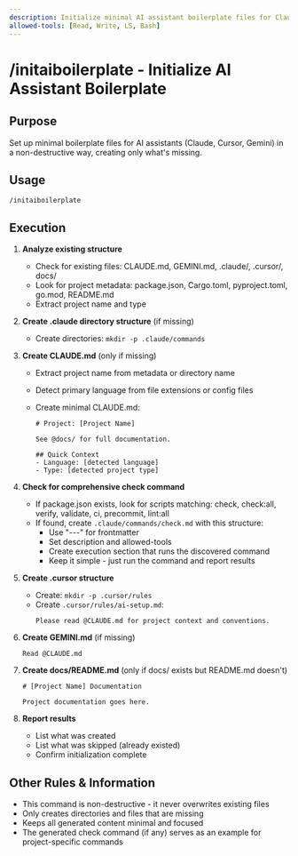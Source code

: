```yaml
---
description: Initialize minimal AI assistant boilerplate files for Claude, Cursor, and Gemini
allowed-tools: [Read, Write, LS, Bash]
---
```


# /initaiboilerplate - Initialize AI Assistant Boilerplate

## Purpose

Set up minimal boilerplate files for AI assistants (Claude, Cursor, Gemini) in a non-destructive way, creating only what's missing.

## Usage

```
/initaiboilerplate
```

## Execution

1. **Analyze existing structure**

   - Check for existing files: CLAUDE.md, GEMINI.md, .claude/, .cursor/, docs/
   - Look for project metadata: package.json, Cargo.toml, pyproject.toml, go.mod, README.md
   - Extract project name and type

2. **Create .claude directory structure** (if missing)

   - Create directories: `mkdir -p .claude/commands`

3. **Create CLAUDE.md** (only if missing)

   - Extract project name from metadata or directory name
   - Detect primary language from file extensions or config files
   - Create minimal CLAUDE.md:

     ```
     # Project: [Project Name]

     See @docs/ for full documentation.

     ## Quick Context
     - Language: [detected language]
     - Type: [detected project type]
     ```

4. **Check for comprehensive check command**

   - If package.json exists, look for scripts matching: check, check:all, verify, validate, ci, precommit, lint:all
   - If found, create `.claude/commands/check.md` with this structure:
     - Use "---" for frontmatter
     - Set description and allowed-tools
     - Create execution section that runs the discovered command
     - Keep it simple - just run the command and report results

5. **Create .cursor structure**

   - Create: `mkdir -p .cursor/rules`
   - Create `.cursor/rules/ai-setup.md`:
     ```
     Please read @CLAUDE.md for project context and conventions.
     ```

6. **Create GEMINI.md** (if missing)

   ```
   Read @CLAUDE.md
   ```

7. **Create docs/README.md** (only if docs/ exists but README.md doesn't)

   ```
   # [Project Name] Documentation

   Project documentation goes here.
   ```

8. **Report results**
   - List what was created
   - List what was skipped (already existed)
   - Confirm initialization complete

## Other Rules & Information

- This command is non-destructive - it never overwrites existing files
- Only creates directories and files that are missing
- Keeps all generated content minimal and focused
- The generated check command (if any) serves as an example for project-specific commands
